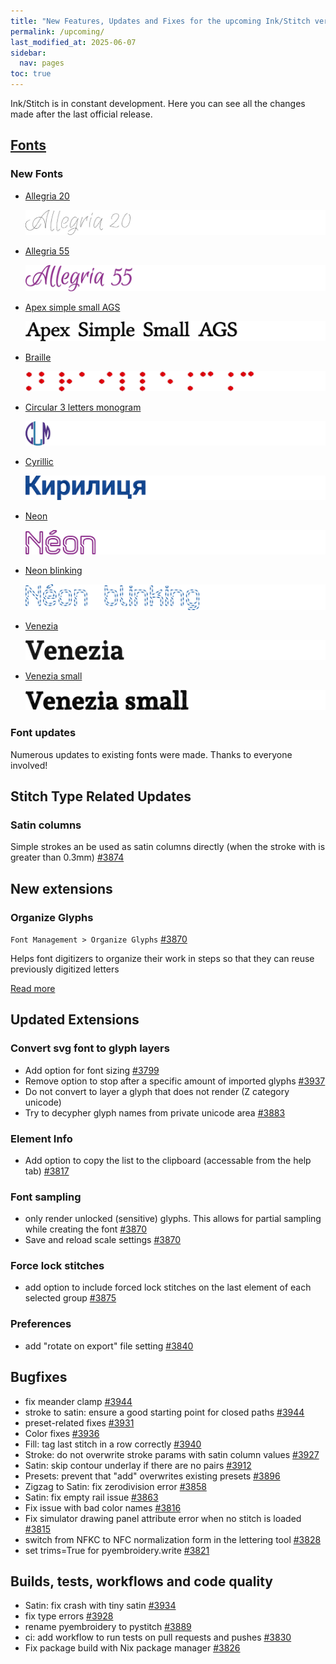 ```yaml
---
title: "New Features, Updates and Fixes for the upcoming Ink/Stitch version"
permalink: /upcoming/
last_modified_at: 2025-06-07
sidebar:
  nav: pages
toc: true
---
```

Ink/Stitch is in constant development. Here you can see all the changes made after the last official release.

## [Fonts](/fonts/font-library)

### New Fonts

* [Allegria 20](/fonts/allegria/)

  ![Allegria 20](/assets/images/fonts/allegria20.png)
* [Allegria 55](/fonts/allegria/)

  ![Allegria 55](/assets/images/fonts/allegria55.png)
* [Apex simple small AGS](/fonts/apex/)

  ![Apex simple small](/assets/images/fonts/apex_simple_small_ags.png)
* [Braille](/fonts/braille/)

  ![Braille](/assets/images/fonts/braille.png)
* [Circular 3 letters monogram](/fonts/circular-3letters-monogram/)

  ![Circular 3 letters monogram](/assets/images/fonts/circular_3letters_monogram.png)
* [Cyrillic](/fonts/cyrillic/)

  ![Cyrillic](/assets/images/fonts/cyrillic.png)
* [Neon](/fonts/neon/)

  ![Neon](/assets/images/fonts/neon.png)
* [Neon blinking](/fonts/neon/)

  ![Neon blinking](/assets/images/fonts/neon_blinking.png)
* [Venezia](/fonts/venezia/)

  ![Venezia](/assets/images/fonts/venezia.png)
* [Venezia small](/fonts/venezia/)

  ![Venezia](/assets/images/fonts/venezia_small.png)

### Font updates

Numerous updates to existing fonts were made. Thanks to everyone involved!

## Stitch Type Related Updates

### Satin columns

Simple strokes an be used as satin columns directly (when the stroke with is greater than 0.3mm) [#3874](https://github.com/inkstitch/inkstitch/pull/3874)

## New extensions

### Organize Glyphs

`Font Management > Organize Glyphs` [#3870](https://github.com/inkstitch/inkstitch/pull/3870)

Helps font digitizers to organize their work in steps so that they can reuse previously digitized letters

[Read more](/docs/font-tools/#organize-glyphs)

## Updated Extensions

### Convert svg font to glyph layers

* Add option for font sizing [#3799](https://github.com/inkstitch/inkstitch/pull/3799)
* Remove option to stop after a specific amount of imported glyphs [#3937](https://github.com/inkstitch/inkstitch/pull/3937)
* Do not convert to layer a glyph that does not render (Z category unicode)
* Try to decypher glyph names from private unicode area [#3883](https://github.com/inkstitch/inkstitch/pull/3883)

### Element Info

* Add option to copy the list to the clipboard (accessable from the help tab) [#3817](https://github.com/inkstitch/inkstitch/pull/3817)

### Font sampling

* only render unlocked (sensitive) glyphs. This allows for partial sampling while creating the font [#3870](https://github.com/inkstitch/inkstitch/pull/3870)
* Save and reload scale settings [#3870](https://github.com/inkstitch/inkstitch/pull/3870)

### Force lock stitches

* add option to include forced lock stitches on the last element of each selected group [#3875](https://github.com/inkstitch/inkstitch/pull/3875)

### Preferences

* add "rotate on export" file setting [#3840](https://github.com/inkstitch/inkstitch/pull/3840)

## Bugfixes

* fix meander clamp [#3944](https://github.com/inkstitch/inkstitch/pull/3945)
* stroke to satin: ensure a good starting point for closed paths [#3944](https://github.com/inkstitch/inkstitch/pull/3944)
* preset-related fixes [#3931](https://github.com/inkstitch/inkstitch/pull/3931)
* Color fixes [#3936](https://github.com/inkstitch/inkstitch/pull/3936)
* Fill: tag last stitch in a row correctly [#3940](https://github.com/inkstitch/inkstitch/pull/3940)
* Stroke: do not overwrite stroke params with satin column values [#3927](https://github.com/inkstitch/inkstitch/pull/3927)
* Satin: skip contour underlay if there are no pairs [#3912](https://github.com/inkstitch/inkstitch/pull/3912)
* Presets: prevent that "add" overwrites existing presets [#3896](https://github.com/inkstitch/inkstitch/pull/3896)
* Zigzag to Satin: fix zerodivision error [#3858](https://github.com/inkstitch/inkstitch/pull/3858)
* Satin: fix empty rail issue [#3863](https://github.com/inkstitch/inkstitch/pull/3863)
* Fix issue with bad color names [#3816](https://github.com/inkstitch/inkstitch/pull/3816)
* Fix simulator drawing panel attribute error when no stitch is loaded [#3815](https://github.com/inkstitch/inkstitch/pull/3815)
* switch from NFKC to NFC normalization form in the lettering tool [#3828](https://github.com/inkstitch/inkstitch/pull/3828)
* set trims=True for pyembroidery.write [#3821](https://github.com/inkstitch/inkstitch/pull/3821)

## Builds, tests, workflows and code quality

* Satin: fix crash with tiny satin [#3934](https://github.com/inkstitch/inkstitch/pull/3934)
* fix type errors [#3928](https://github.com/inkstitch/inkstitch/pull/3928)
* rename pyembroidery to pystitch [#3889](https://github.com/inkstitch/inkstitch/pull/3830)
* ci: add workflow to run tests on pull requests and pushes [#3830](https://github.com/inkstitch/inkstitch/pull/3830)
* Fix package build with Nix package manager [#3826](https://github.com/inkstitch/inkstitch/pull/3826)

